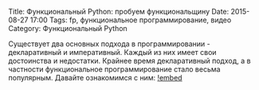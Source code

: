 Title: Функциональный Python: пробуем функциональщину
Date: 2015-08-27 17:00
Tags: fp, функциональное программирование, видео
Category: Функциональный Python

Существует два основных подхода в программировании - декларативный и императивный. 
Каждый из них имеет свои достоинства и недостатки. Крайнее время декларативный подход, а в частности функциональное программирование стало весьма популярным. Давайте ознакомимся с ним:
[!embed](http://www.youtube.com/watch?v=DblOFqPE1Pk)